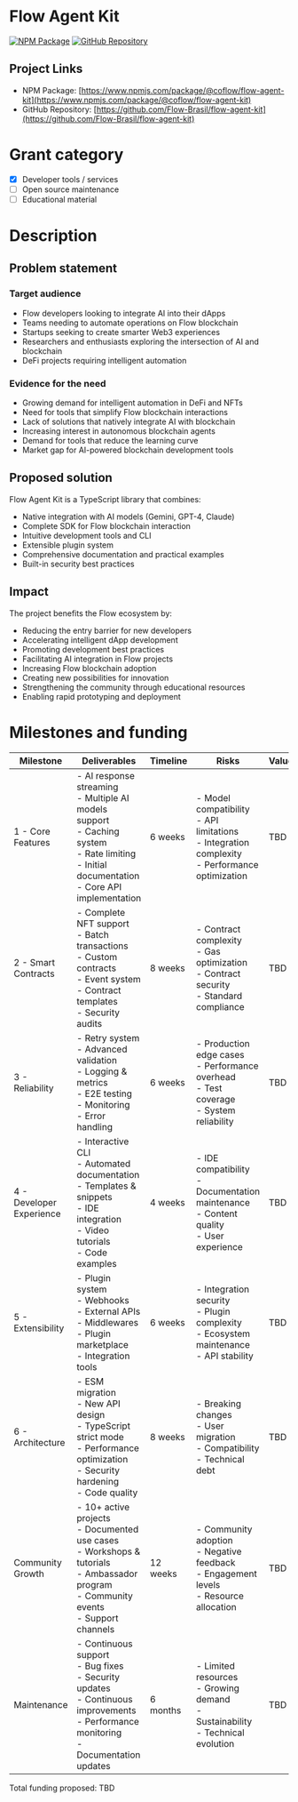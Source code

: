 # Flow Agent Kit

[![NPM Package](https://img.shields.io/npm/v/@coflow/flow-agent-kit.svg)](https://www.npmjs.com/package/@coflow/flow-agent-kit)
[![GitHub Repository](https://img.shields.io/badge/github-Flow--Brasil%2Fflow--agent--kit-blue.svg)](https://github.com/Flow-Brasil/flow-agent-kit)

## Project Links

- NPM Package: [https://www.npmjs.com/package/@coflow/flow-agent-kit](https://www.npmjs.com/package/@coflow/flow-agent-kit)
- GitHub Repository: [https://github.com/Flow-Brasil/flow-agent-kit](https://github.com/Flow-Brasil/flow-agent-kit)

# Grant category

- [x] Developer tools / services
- [ ] Open source maintenance
- [ ] Educational material

# Description

## Problem statement

### Target audience

- Flow developers looking to integrate AI into their dApps
- Teams needing to automate operations on Flow blockchain
- Startups seeking to create smarter Web3 experiences
- Researchers and enthusiasts exploring the intersection of AI and blockchain
- DeFi projects requiring intelligent automation

### Evidence for the need

- Growing demand for intelligent automation in DeFi and NFTs
- Need for tools that simplify Flow blockchain interactions
- Lack of solutions that natively integrate AI with blockchain
- Increasing interest in autonomous blockchain agents
- Demand for tools that reduce the learning curve
- Market gap for AI-powered blockchain development tools

## Proposed solution

Flow Agent Kit is a TypeScript library that combines:

- Native integration with AI models (Gemini, GPT-4, Claude)
- Complete SDK for Flow blockchain interaction
- Intuitive development tools and CLI
- Extensible plugin system
- Comprehensive documentation and practical examples
- Built-in security best practices

## Impact

The project benefits the Flow ecosystem by:

- Reducing the entry barrier for new developers
- Accelerating intelligent dApp development
- Promoting development best practices
- Facilitating AI integration in Flow projects
- Increasing Flow blockchain adoption
- Creating new possibilities for innovation
- Strengthening the community through educational resources
- Enabling rapid prototyping and deployment

# Milestones and funding

| Milestone                | Deliverables                                                                                                                                           | Timeline | Risks                                                                                                | Value |
| ------------------------ | ------------------------------------------------------------------------------------------------------------------------------------------------------ | -------- | ---------------------------------------------------------------------------------------------------- | ----- |
| 1 - Core Features        | - AI response streaming<br>- Multiple AI models support<br>- Caching system<br>- Rate limiting<br>- Initial documentation<br>- Core API implementation | 6 weeks  | - Model compatibility<br>- API limitations<br>- Integration complexity<br>- Performance optimization | TBD   |
| 2 - Smart Contracts      | - Complete NFT support<br>- Batch transactions<br>- Custom contracts<br>- Event system<br>- Contract templates<br>- Security audits                    | 8 weeks  | - Contract complexity<br>- Gas optimization<br>- Contract security<br>- Standard compliance          | TBD   |
| 3 - Reliability          | - Retry system<br>- Advanced validation<br>- Logging & metrics<br>- E2E testing<br>- Monitoring<br>- Error handling                                    | 6 weeks  | - Production edge cases<br>- Performance overhead<br>- Test coverage<br>- System reliability         | TBD   |
| 4 - Developer Experience | - Interactive CLI<br>- Automated documentation<br>- Templates & snippets<br>- IDE integration<br>- Video tutorials<br>- Code examples                  | 4 weeks  | - IDE compatibility<br>- Documentation maintenance<br>- Content quality<br>- User experience         | TBD   |
| 5 - Extensibility        | - Plugin system<br>- Webhooks<br>- External APIs<br>- Middlewares<br>- Plugin marketplace<br>- Integration tools                                       | 6 weeks  | - Integration security<br>- Plugin complexity<br>- Ecosystem maintenance<br>- API stability          | TBD   |
| 6 - Architecture         | - ESM migration<br>- New API design<br>- TypeScript strict mode<br>- Performance optimization<br>- Security hardening<br>- Code quality                | 8 weeks  | - Breaking changes<br>- User migration<br>- Compatibility<br>- Technical debt                        | TBD   |
| Community Growth         | - 10+ active projects<br>- Documented use cases<br>- Workshops & tutorials<br>- Ambassador program<br>- Community events<br>- Support channels         | 12 weeks | - Community adoption<br>- Negative feedback<br>- Engagement levels<br>- Resource allocation          | TBD   |
| Maintenance              | - Continuous support<br>- Bug fixes<br>- Security updates<br>- Continuous improvements<br>- Performance monitoring<br>- Documentation updates          | 6 months | - Limited resources<br>- Growing demand<br>- Sustainability<br>- Technical evolution                 | TBD   |

Total funding proposed: TBD
